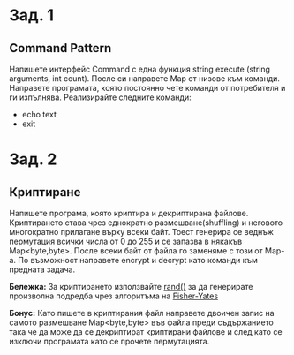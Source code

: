 
# Зад. 1
## Command Pattern

Напишете интерфейс Command с една функция string execute (string arguments, int count). После си направете Map от низове към команди. Направете програмата, която постоянно чете команди от потребителя и ги изпълнява.
Реализирайте следните команди:
* echo text
* exit

# Зад. 2
## Криптиране
Напишете програма, която криптира и декриптирана файлове. Криптирането става чрез еднократно размешване(shuffling) и неговото многократно прилагане върху всеки байт. Тоест генерира се веднъж пермутация всички числа от 0 до 255 и се запазва в някакъв Map<byte,byte>. После всеки байт от файла го заменяме с този от Map-a. По възможност направете encrypt и decrypt като команди към предната задача.

**Бележкa:**
За криптирането използвайте [rand()](http://www.cplusplus.com/reference/cstdlib/rand/) за да генерирате произволна подредба чрез алгоритъма на [Fisher-Yates](https://en.wikipedia.org/wiki/Fisher%E2%80%93Yates_shuffle)

**Бонус:**
Като пишете в криптирания файл направете двоичен запис на самото размешване Map<byte,byte> във файла преди съдържанието така че да може да се декриптират криптирани файлове и след като се изключи програмата като се прочете пермутацията.

